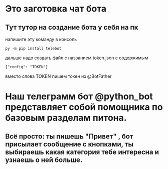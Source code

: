 # Это заготовка чат бота
## Тут тутор на создание бота у себя на пк
напишите эту команду в консоль 
```
py -m pip install telebot
```
дальше надо создать файл с названием token.json с содержимым
```
{"config": "TOKEN"}
```
вместо слова TOKEN пишем токен из @BotFather

# Наш телеграмм бот @python_bot представляет собой помощника по базовым разделам питона.
## Всё просто: ты пишешь "Привет" , бот присылает сообщение с кнопками, ты выбираешь какая категория тебе интересна и узнаешь о ней больше.



